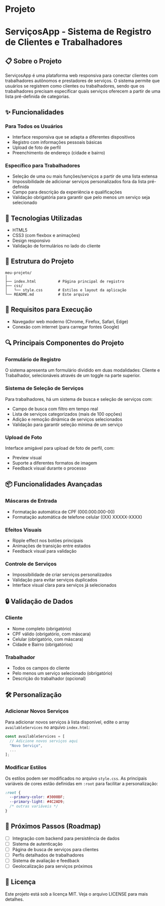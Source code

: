 # Projeto
# ServiçosApp - Sistema de Registro de Clientes e Trabalhadores

## 📋 Sobre o Projeto

ServiçosApp é uma plataforma web responsiva para conectar clientes com trabalhadores autônomos e prestadores de serviços. O sistema permite que usuários se registrem como clientes ou trabalhadores, sendo que os trabalhadores precisam especificar quais serviços oferecem a partir de uma lista pré-definida de categorias.

## ✨ Funcionalidades

### Para Todos os Usuários
- Interface responsiva que se adapta a diferentes dispositivos
- Registro com informações pessoais básicas
- Upload de foto de perfil
- Preenchimento de endereço (cidade e bairro)

### Específico para Trabalhadores
- Seleção de uma ou mais funções/serviços a partir de uma lista extensa
- Impossibilidade de adicionar serviços personalizados fora da lista pré-definida
- Campo para descrição da experiência e qualificações
- Validação obrigatória para garantir que pelo menos um serviço seja selecionado

## 🚀 Tecnologias Utilizadas

- HTML5
- CSS3 (com flexbox e animações)
- Design responsivo
- Validação de formulários no lado do cliente

## 🔧 Estrutura do Projeto

```
meu-projeto/
│
├── index.html          # Página principal de registro
├── css/
│   └── style.css       # Estilos e layout da aplicação
└── README.md           # Este arquivo
```

## 📝 Requisitos para Execução

- Navegador web moderno (Chrome, Firefox, Safari, Edge)
- Conexão com internet (para carregar fontes Google)

## 🔍 Principais Componentes do Projeto

### Formulário de Registro
O sistema apresenta um formulário dividido em duas modalidades: Cliente e Trabalhador, selecionáveis através de um toggle na parte superior.

### Sistema de Seleção de Serviços
Para trabalhadores, há um sistema de busca e seleção de serviços com:
- Campo de busca com filtro em tempo real
- Lista de serviços categorizados (mais de 100 opções)
- Adição e remoção dinâmica de serviços selecionados
- Validação para garantir seleção mínima de um serviço

### Upload de Foto
Interface amigável para upload de foto de perfil, com:
- Preview visual
- Suporte a diferentes formatos de imagem
- Feedback visual durante o processo

## 📦 Funcionalidades Avançadas

### Máscaras de Entrada
- Formatação automática de CPF (000.000.000-00)
- Formatação automática de telefone celular ((XX) XXXXX-XXXX)

### Efeitos Visuais
- Ripple effect nos botões principais 
- Animações de transição entre estados
- Feedback visual para validação

### Controle de Serviços
- Impossibilidade de criar serviços personalizados
- Validação para evitar serviços duplicados
- Interface visual clara para serviços já selecionados

## 🔒 Validação de Dados

### Cliente
- Nome completo (obrigatório)
- CPF válido (obrigatório, com máscara)
- Celular (obrigatório, com máscara)
- Cidade e Bairro (obrigatórios)

### Trabalhador
- Todos os campos do cliente
- Pelo menos um serviço selecionado (obrigatório)
- Descrição do trabalhador (opcional)

## 🛠️ Personalização

### Adicionar Novos Serviços
Para adicionar novos serviços à lista disponível, edite o array `availableServices` no arquivo `index.html`:

```javascript
const availableServices = [
  // Adicione novos serviços aqui
  "Novo Serviço",
  ...
];
```

### Modificar Estilos
Os estilos podem ser modificados no arquivo `style.css`. As principais variáveis de cores estão definidas em `:root` para facilitar a personalização:

```css
:root {
  --primary-color: #3000BF;
  --primary-light: #4C2AD9;
  /* outras variáveis */
}
```

## 🔮 Próximos Passos (Roadmap)

- [ ] Integração com backend para persistência de dados
- [ ] Sistema de autenticação
- [ ] Página de busca de serviços para clientes
- [ ] Perfis detalhados de trabalhadores
- [ ] Sistema de avaliação e feedback
- [ ] Geolocalização para serviços próximos

## 📄 Licença

Este projeto está sob a licença MIT. Veja o arquivo LICENSE para mais detalhes.